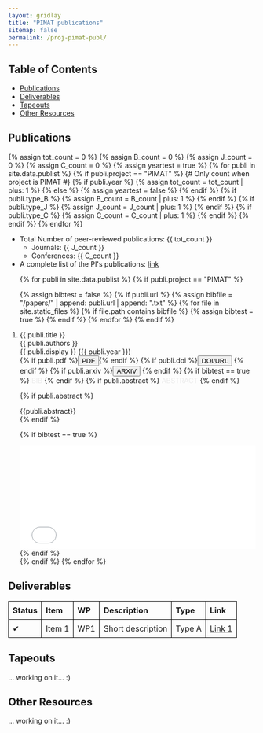 ```yaml
---
layout: gridlay
title: "PIMAT publications"
sitemap: false
permalink: /proj-pimat-publ/
---
```


## Table of Contents
- [Publications](#publications)
- [Deliverables](#resources-deliverables)
- [Tapeouts](#tapeouts)
- [Other Resources](#resources)


## Publications
<a id="publications"></a>

{% assign tot_count = 0 %}
{% assign B_count = 0 %}
{% assign J_count = 0 %}
{% assign C_count = 0 %}
{% assign yeartest = true %}
{% for publi in site.data.publist %}
  {% if publi.project == "PIMAT" %}  {# Only count when project is PIMAT #}
    {% if publi.year %}
      {% assign tot_count = tot_count | plus: 1 %}
    {% else %}
      {% assign yeartest = false %}
    {% endif %}
    {% if publi.type_B %}
      {% assign B_count = B_count | plus: 1 %}
    {% endif %}
    {% if publi.type_J %}
      {% assign J_count = J_count | plus: 1 %}
    {% endif %}
    {% if publi.type_C %}
      {% assign C_count = C_count | plus: 1 %}
    {% endif %}
  {% endif %}
{% endfor %}

* Total Number of peer-reviewed publications: {{ tot_count }}
  * Journals: {{ J_count }}
  * Conferences: {{ C_count }}
* A complete list of the PI's publications: <a href="{{ site.baseurl }}/publications/" target="_blank">link</a>

<ol>
{% for publi in site.data.publist %}
  {% if publi.project == "PIMAT" %}

  {% assign bibtest = false %}
  {% if publi.url %}
    {% assign bibfile = "/papers/" | append:  publi.url  | append: ".txt" %}
    {% for file in site.static_files %}
      {% if file.path contains bibfile %}
        {% assign bibtest = true %}
      {% endif %}
    {% endfor %}
  {% endif %}

  <li>
  {{ publi.title }}<br/>
  {{ publi.authors }}<br/> 
  {{ publi.display }} ({{ publi.year }})<br/>
  <div class="flex-item2">
    {% if publi.pdf %}<a href="{{ site.url }}{{ site.baseurl }}/papers/{{ publi.pdf }}.pdf" target="_blank"><button class="btn-pdf">PDF</button></a>{% endif %}
    {% if publi.doi %}<a href="http://dx.doi.org/{{ publi.doi }}" target="_blank"><button class="btn-doi">DOI/URL</button></a> {% endif %}
    {% if publi.arxiv %}<a href="https://arxiv.org/abs/{{ publi.arxiv }}" target="_blank"><button class="btn-arxiv">ARXIV</button></a> {% endif %}
    {% if bibtest == true %} <a data-toggle="collapse" href="#{{publi.url}}2"  class="btn-bib" style="text-decoration:none; color:#ebebeb; hover:#ebebeb;" role="button" aria-expanded="false" aria-controls="{{publi.url}}2">BIB</a> {% endif %}
    {% if publi.abstract %} <a data-toggle="collapse" href="#{{publi.url}}"  class="btn-abstract" style="text-decoration:none; color:#ebebeb; hover:#ebebeb;" role="button" aria-expanded="false" aria-controls="{{publi.url}}">ABSTRACT</a> {% endif %}
  </div>

  {% if publi.abstract %}
  <div class="collapse" id="{{publi.url}}"><div class="well-abstract">
   {{publi.abstract}}
  </div></div>
  {% endif %}

  {% if bibtest == true %}
  <div class="collapse" id="{{publi.url}}2"><div class="well-bib">
   <iframe src='{{site.url}}{{site.baseurl}}/papers/{{publi.url}}.txt' scrolling='yes' width="100%" height="210" frameborder='0'></iframe>
  </div></div>
  {% endif %}
</li>
  {% endif %}
{% endfor %}
</ol>


## Deliverables
<a id="resources-deliverables"></a>

<table style="width: 100%; border-collapse: collapse; text-align: left;">
	<tr>
        <th style="border: 1px solid black; padding: 8px;">Status</th>
        <th style="border: 1px solid black; padding: 8px;">Item</th>
        <th style="border: 1px solid black; padding: 8px;">WP</th>
        <th style="border: 1px solid black; padding: 8px;">Description</th>
        <th style="border: 1px solid black; padding: 8px;">Type</th>
        <th style="border: 1px solid black; padding: 8px;">Link</th>
    </tr>
    <tr>
        <td style="border: 1px solid black; padding: 8px;">✔</td>
        <td style="border: 1px solid black; padding: 8px;">Item 1</td>
        <td style="border: 1px solid black; padding: 8px;">WP1</td>
        <td style="border: 1px solid black; padding: 8px;">Short description</td>
        <td style="border: 1px solid black; padding: 8px;">Type A</td>
        <td style="border: 1px solid black; padding: 8px;"><a href="#">Link 1</a></td>
    </tr>
</table>


## Tapeouts
<a id="tapeouts"></a>

... working on it... :)

## Other Resources
<a id="resources"></a>

... working on it... :)
